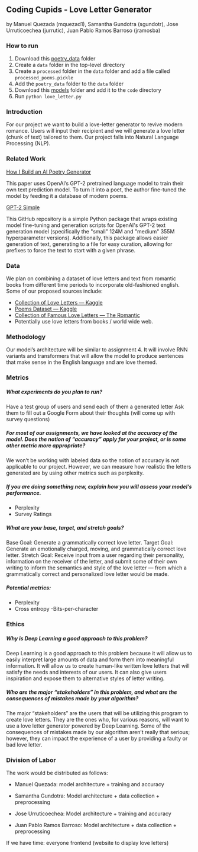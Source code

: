 ## Coding Cupids - Love Letter Generator

by Manuel Quezada (mquezad1), Samantha Gundotra (sgundotr), Jose Urruticoechea (jurrutic), Juan Pablo Ramos Barroso (jramosba)

### How to run
1) Download this [poetry_data](https://drive.google.com/file/d/1ln5h7Kavsbkl5aDKYz3-iRUgBc3X5DnU/view) folder
2) Create a `data` folder in the top-level directory
3) Create a `processed` folder in the `data` folder and add a file called `processed_poems.pickle`
4) Add the `poetry_data` folder to the `data` folder
5) Download this [models](https://drive.google.com/drive/folders/1EErNArFD6KRrlJaJyANgeURUZdqHLTh-?usp=sharing) folder and add it to the `code` directory
6) Run `python love_letter.py`

### Introduction
For our project we want to build a love-letter generator to revive modern romance. Users will input their recipient and we will generate a love letter (chunk of text) tailored to them. Our project falls into Natural Language Processing (NLP).

### Related Work
[How I Build an AI Poetry Generator](https://medium.com/voice-tech-podcast/how-i-build-an-ai-poetry-generator-1254f7335c17)

This paper uses OpenAI’s GPT-2 pretrained language model to train their own text prediction model. To turn it into a poet, the author fine-tuned the model by feeding it a database of modern poems. 

[GPT-2 Simple](https://github.com/minimaxir/gpt-2-simple)

This GitHub repository is a simple Python package that wraps existing model fine-tuning and generation scripts for OpenAI's GPT-2 text generation model (specifically the "small" 124M and "medium" 355M hyperparameter versions). Additionally, this package allows easier generation of text, generating to a file for easy curation, allowing for prefixes to force the text to start with a given phrase.

### Data
We plan on combining a dataset of love letters and text from romantic books from different time periods to incorporate old-fashioned english. Some of our proposed sources include: 

- [Collection of Love Letters — Kaggle](https://www.kaggle.com/datasets/fillerink/love-letters)
- [Poems Dataset — Kaggle](https://www.kaggle.com/datasets/michaelarman/poemsdataset)
- [Collection of Famous Love Letters — The Romantic](https://theromantic.com/LoveLetters/main.htm)
- Potentially use love letters from books / world wide web.

### Methodology

Our model’s architecture will be similar to assignment 4. It will involve RNN variants and transformers that will allow the model to produce sentences that make sense in the English language and are love themed.

### Metrics

##### What experiments do you plan to run?
Have a test group of users and send each of them a generated letter
Ask them to fill out a Google Form about their thoughts (will come up with survey questions)
 
##### For most of our assignments, we have looked at the accuracy of the model. Does the notion of “accuracy” apply for your project, or is some other metric more appropriate?
We won’t be working with labeled data so the notion of accuracy is not applicable to our project. However, we can measure how realistic the letters generated are by using other metrics such as perplexity. 
 
##### If you are doing something new, explain how you will assess your model’s performance.
- Perplexity
- Survey Ratings
#####  What are your base, target, and stretch goals?
Base Goal: Generate a grammatically correct love letter.
Target Goal: Generate an emotionally charged, moving, and grammatically correct love letter.
Stretch Goal: Receive input from a user regarding their personality, information on the receiver of the letter, and submit some of their own writing to inform the semantics and style of the love letter — from which a grammatically correct and personalized love letter would be made.
 
#####  Potential metrics:
- Perplexity
- Cross entropy
-Bits-per-character

### Ethics
##### Why is Deep Learning a good approach to this problem?

Deep Learning is a good approach to this problem because it will allow us to easily interpret large amounts of data and form them into meaningful information. It will allow us to create human-like written love letters that will satisfy the needs and interests of our users. It can also give users inspiration and expose them to alternative styles of letter writing.

##### Who are the major “stakeholders” in this problem, and what are the consequences of mistakes made by your algorithm?
 
The major “stakeholders” are the users that will be utilizing this program to create love letters. They are the ones who, for various reasons, will want to use a love letter generator powered by Deep Learning. Some of the consequences of mistakes made by our algorithm aren’t really that serious; however, they can impact the experience of a user by providing a faulty or bad love letter.
 
### Division of Labor
The work would be distributed as follows:
- Manuel Quezada: model architecture + training and accuracy

- Samantha Gundotra: Model architecture + data collection + preprocessing

- Jose Urruticoechea: Model architecture + training and accuracy

- Juan Pablo Ramos Barroso: Model architecture + data collection + preprocessing

If we have time: everyone frontend (website to display love letters)
